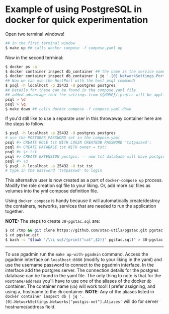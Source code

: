 # Example of using PostgreSQL in docker for quick experimentation

Open two terminal windows!

```bash
## in the first terminal window
$ make up ## calls docker compose -f compose.yaml up
```

Now in the second terminal:

```bash
$ docker ps -a
$ docker container inspect db_container ## the name is the service name in compose.yaml!
$ docker container inspect db_container | jq '.[0].NetworkSettings.Ports'
## Now we can use the HostPort with the host psql command!
$ psql -h localhost -p 25432 -U postgres postgres 
## Details for these can be found in the compose.yaml file
## added advantage that the settings from ${HOME}/.psqlrc will be applied to this exploratory db!!
psql > \d
psql > \q
$ make down ## calls docker compose -f compose.yaml down
```

If you'd still like to use a separate user in this throwaway container here are the steps to follow:

```bash
$ psql -h localhost -p 25432 -U postgres postgres
# use the POSTGRES_PASSWORD set in the compose.yaml
psql #> CREATE ROLE tst WITH LOGIN CREATEDB PASSWORD 'tstpasswd';
psql #> CREATE DATABASE tst WITH owner = tst;
psql #> \c tst
psql #> CREATE EXTENSION postgis; -- now tst database will have postgis enabled database too!
psql #> \q
$ psql -h localhost -p 25432 -U tst tst
# type in the password 'tstpasswd' to login
```

This alternative user is now created as a part of `docker-compose up` process. Modify the role creation sql file to your liking. Or, add more sql files as volumes into the yml compose definition file.

Using `docker compose` is handy because it will automatically create/destroy the containers, networks, services that are needed to run the application together.

**NOTE:** The steps to create `30-pgstac.sql` are:

```bash
$ cd /tmp && git clone https://github.com/stac-utils/pgstac.git pgstac.git 
$ cd pgstac.git 
$ bash -c "$(awk '/\\i sql/{print("cat",$2)}' pgstac.sql)" > 30-pgstac.sql
```
---

To use pgadmin run the `make up-with-pgadmin` command. Access the pgadmin interface on `localhost:8080` (modify to your liking in the yaml) and use the username password to connect to the pgadmin interface. In the interface add the postgres server. The connection details for the postgres database can be found in the yaml file. The only thing to note is that for the `Hostname/address` you'll have to use one of the aliases of the docker `db` container. The container name (`db`) will work too!! I prefer assigning, and using a, hostname to the `db` container. **NOTE**: Any of the aliases listed in `docker container inspect db | jq '.[0].NetworkSettings.Networks["postgis-net"].Aliases'` will do for server hostname/address field.
